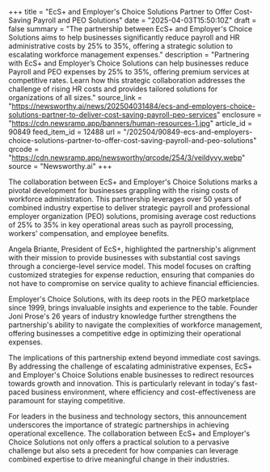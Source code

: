 +++
title = "EcS+ and Employer's Choice Solutions Partner to Offer Cost-Saving Payroll and PEO Solutions"
date = "2025-04-03T15:50:10Z"
draft = false
summary = "The partnership between EcS+ and Employer's Choice Solutions aims to help businesses significantly reduce payroll and HR administrative costs by 25% to 35%, offering a strategic solution to escalating workforce management expenses."
description = "Partnering with EcS+ and Employer’s Choice Solutions can help businesses reduce Payroll and PEO expenses by 25% to 35%, offering premium services at competitive rates. Learn how this strategic collaboration addresses the challenge of rising HR costs and provides tailored solutions for organizations of all sizes."
source_link = "https://newsworthy.ai/news/202504031484/ecs-and-employers-choice-solutions-partner-to-deliver-cost-saving-payroll-peo-services"
enclosure = "https://cdn.newsramp.app/banners/human-resources-1.jpg"
article_id = 90849
feed_item_id = 12488
url = "/202504/90849-ecs-and-employers-choice-solutions-partner-to-offer-cost-saving-payroll-and-peo-solutions"
qrcode = "https://cdn.newsramp.app/newsworthy/qrcode/254/3/veildyvy.webp"
source = "Newsworthy.ai"
+++

<p>The collaboration between EcS+ and Employer's Choice Solutions marks a pivotal development for businesses grappling with the rising costs of workforce administration. This partnership leverages over 50 years of combined industry expertise to deliver strategic payroll and professional employer organization (PEO) solutions, promising average cost reductions of 25% to 35% in key operational areas such as payroll processing, workers' compensation, and employee benefits.</p><p>Angela Briante, President of EcS+, highlighted the partnership's alignment with their mission to provide businesses with substantial cost savings through a concierge-level service model. This model focuses on crafting customized strategies for expense reduction, ensuring that companies do not have to compromise on service quality to achieve financial efficiencies.</p><p>Employer's Choice Solutions, with its deep roots in the PEO marketplace since 1999, brings invaluable insights and experience to the table. Founder Joni Prose's 26 years of industry knowledge further strengthens the partnership's ability to navigate the complexities of workforce management, offering businesses a competitive edge in optimizing their operational expenses.</p><p>The implications of this partnership extend beyond immediate cost savings. By addressing the challenge of escalating administrative expenses, EcS+ and Employer's Choice Solutions enable businesses to redirect resources towards growth and innovation. This is particularly relevant in today's fast-paced business environment, where efficiency and cost-effectiveness are paramount for staying competitive.</p><p>For leaders in the business and technology sectors, this announcement underscores the importance of strategic partnerships in achieving operational excellence. The collaboration between EcS+ and Employer's Choice Solutions not only offers a practical solution to a pervasive challenge but also sets a precedent for how companies can leverage combined expertise to drive meaningful change in their industries.</p>